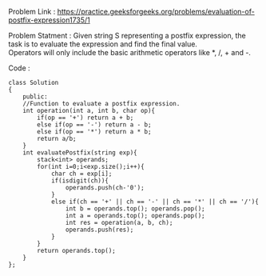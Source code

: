 Problem Link : https://practice.geeksforgeeks.org/problems/evaluation-of-postfix-expression1735/1

Problem Statment : Given string S representing a postfix expression, the task is to evaluate the expression and find the final value.<br> Operators will only include the basic arithmetic operators like *, /, + and -.<br>

Code : 

```
class Solution
{
    public:
    //Function to evaluate a postfix expression.
    int operation(int a, int b, char op){
        if(op == '+') return a + b;
        else if(op == '-') return a - b;
        else if(op == '*') return a * b;
        return a/b;
    }
    int evaluatePostfix(string exp){
        stack<int> operands;
        for(int i=0;i<exp.size();i++){
            char ch = exp[i];
            if(isdigit(ch)){
                operands.push(ch-'0');
            }
            else if(ch == '+' || ch == '-' || ch == '*' || ch == '/'){
                int b = operands.top(); operands.pop();
                int a = operands.top(); operands.pop();
                int res = operation(a, b, ch);
                operands.push(res);
            }
        }
        return operands.top();
    }
};

```